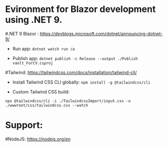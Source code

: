 # Evironment for Blazor development using .NET 9.

#.NET 9 Blazor : https://devblogs.microsoft.com/dotnet/announcing-dotnet-9/

- Run app:
```dotnet watch run /a```

- Publish app:
```dotnet publish -c Release --output ./Publish vanlt_ForCV.csproj```

#Tailwind: https://tailwindcss.com/docs/installation/tailwind-cli/

- Install Tailwind CSS CLI globally:
```npm install -g @tailwindcss/cli```

- Custom Tailwind CSS build:

```npx @tailwindcss/cli -i ./TailwindcssImport/input.css -o ./wwwroot/css/tailwindcss.css --watch```

# Support:

#NodeJS: https://nodejs.org/en


